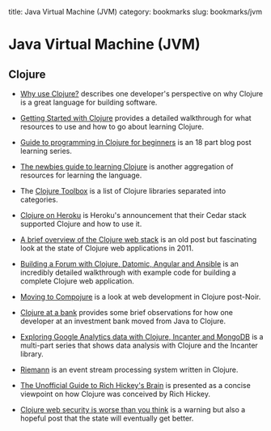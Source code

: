 title: Java Virtual Machine (JVM)
category: bookmarks
slug: bookmarks/jvm

# Java Virtual Machine (JVM)


## Clojure
* [Why use Clojure?](http://www.paradiso.cc/2013/12/23/why-use-clojure/) 
  describes one developer's perspective on why Clojure is a great language
  for building software.

* [Getting Started with Clojure](http://jrheard.tumblr.com/post/40024238467/getting-started-with-clojure)
  provides a detailed walkthrough for what resources to use and how to go
  about learning Clojure.

* [Guide to programming in Clojure for beginners](http://blackstag.com/blog.posting?id=5)
  is an 18 part blog post learning series.

* [The newbies guide to learning Clojure](http://www.elangocheran.com/blog/2012/03/the-newbies-guide-learning-clojure/)
  is another aggregation of resources for learning the language.

* The [Clojure Toolbox](http://www.clojure-toolbox.com/) is a list of
  Clojure libraries separated into categories.

* [Clojure on Heroku](https://blog.heroku.com/archives/2011/7/5/clojure_on_heroku)
  is Heroku's announcement that their Cedar stack supported Clojure and how
  to use it.

* [A brief overview of the Clojure web stack](http://brehaut.net/blog/2011/ring_introduction)
  is an old post but fascinating look at the state of Clojure web applications 
  in 2011.

* [Building a Forum with Clojure, Datomic, Angular and Ansible](http://www.flyingmachinestudios.com/programming/building-a-forum-with-clojure-datomic-angular/)
  is an incredibly detailed walkthrough with example code for building a
  complete Clojure web application.

* [Moving to Compojure](http://yogthos.net/blog/33-Moving+to+Compojure) is a
  look at web development in Clojure post-Noir.

* [Clojure at a bank](http://www.pitheringabout.com/?p=778) provides some
  brief observations for how one developer at an investment bank moved from
  Java to Clojure.

* [Exploring Google Analytics data with Clojure, Incanter and MongoDB](http://loganis-data-science.blogspot.ca/2012/12/exploring-google-analytics-data-with.html)
  is a multi-part series that shows data analysis with Clojure and the Incanter
  library.

* [Riemann](https://github.com/aphyr/riemann) is an event stream processing
  system written in Clojure.

* [The Unofficial Guide to Rich Hickey's Brain](http://www.flyingmachinestudios.com/programming/the-unofficial-guide-to-rich-hickeys-brain/)
  is presented as a concise viewpoint on how Clojure was conceived by Rich
  Hickey.

* [Clojure web security is worse than you think](https://hackworth.be/2014/03/26/clojure-web-security-is-worse-than-you-think/)
  is a warning but also a hopeful post that the state will eventually get
  better.


